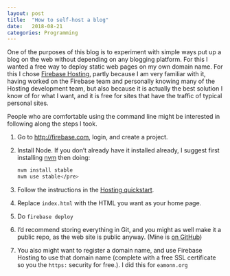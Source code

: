 ```yaml
---
layout: post
title:  "How to self-host a blog"
date:   2018-08-21
categories: Programming
---
```


One of the purposes of this blog is to experiment with simple ways put up a blog
on the web without depending on any blogging platform. For this I wanted a free
way to deploy static web pages on my own domain name. For this I chose [Firebase Hosting][1],
partly because I am very familiar with it, having worked on the Firebase team
and personally knowing many of the Hosting development team, but also because it
is actually the best solution I know of for what I want, and it is free for
sites that have the traffic of typical personal sites.

People who are comfortable using the command line might be interested in
following along the steps I took.
  
1.  Go to http://firebase.com, login, and create a project.</li>
1.  Install Node. If you don’t already have it installed already, I suggest
    first installing [nvm][2] then doing:

	  ```sh
    nvm install stable
    nvm use stable</pre>
    ```
1.  Follow the instructions in the [Hosting quickstart][3].
1.  Replace `index.html` with the HTML you want as your home page.
1.  Do `firebase deploy`
1.  I’d recommend storing everything in Git, and you might as well make it a
    public repo, as the web site is public anyway. (Mine is [on GitHub][4])
1.  You also might want to register a domain name, and use Firebase Hosting to
    use that domain name (complete with a free SSL certificate so you the
    `https:` security for free.). I did this for `eamonn.org`

[1]: https://firebase.google.com/docs/hosting/
[2]: https://github.com/creationix/nvm
[3]: https://firebase.google.com/docs/hosting/quickstart
[4]: https://github.com/eobrain/webhome

